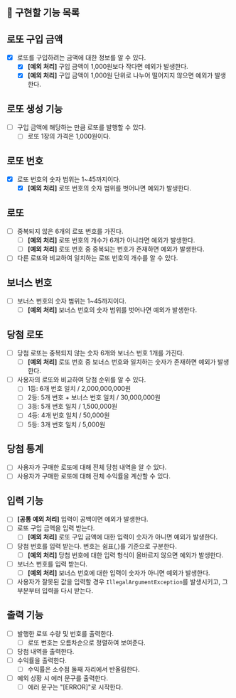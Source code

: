 ## 🚀 구현할 기능 목록

## 로또 구입 금액
- [x] 로또를 구입하려는 금액에 대한 정보를 알 수 있다.
  - [x] **[예외 처리]** 구입 금액이 1,000원보다 작다면 예외가 발생한다.
  - [x] **[예외 처리]** 구입 금액이 1,000원 단위로 나누어 떨어지지 않으면 예외가 발생한다.

## 로또 생성 기능
- [ ] 구입 금액에 해당하는 만큼 로또를 발행할 수 있다.
  - [ ] 로또 1장의 가격은 1,000원이다.

## 로또 번호
- [x] 로또 번호의 숫자 범위는 1~45까지이다.
  - [x] **[예외 처리]** 로또 번호의 숫자 범위를 벗어나면 예외가 발생한다.

## 로또
- [ ] 중복되지 않은 6개의 로또 번호를 가진다.
  - [ ] **[예외 처리]** 로또 번호의 개수가 6개가 아니라면 예외가 발생한다.
  - [ ] **[예외 처리]** 로또 번호 중 중복되는 번호가 존재하면 예외가 발생한다.
- [ ] 다른 로또와 비교하여 일치하는 로또 번호의 개수를 알 수 있다.

## 보너스 번호
- [ ] 보너스 번호의 숫자 범위는 1~45까지이다.
  - [ ] **[예외 처리]** 보너스 번호의 숫자 범위를 벗어나면 예외가 발생한다.

## 당첨 로또
- [ ] 당첨 로또는 중복되지 않는 숫자 6개와 보너스 번호 1개를 가진다.
  - [ ] **[예외 처리]** 로또 번호 중 보너스 번호와 일치하는 숫자가 존재하면 예외가 발생한다.
- [ ] 사용자의 로또와 비교하여 당첨 순위를 알 수 있다.
  - [ ] 1등: 6개 번호 일치 / 2,000,000,000원
  - [ ] 2등: 5개 번호 + 보너스 번호 일치 / 30,000,000원
  - [ ] 3등: 5개 번호 일치 / 1,500,000원
  - [ ] 4등: 4개 번호 일치 / 50,000원
  - [ ] 5등: 3개 번호 일치 / 5,000원

## 당첨 통계
- [ ] 사용자가 구매한 로또에 대해 전체 당첨 내역을 알 수 있다.
- [ ] 사용자가 구매한 로또에 대해 전체 수익률을 계산할 수 있다.

## 입력 기능
- [ ] **[공통 예외 처리]** 입력이 공백이면 예외가 발생한다.
- [ ] 로또 구입 금액을 입력 받는다.
  - [ ] **[예외 처리]** 로또 구입 금액에 대한 입력이 숫자가 아니면 예외가 발생한다.
- [ ] 당첨 번호를 입력 받는다. 번호는 쉼표(,)를 기준으로 구분한다.
  - [ ] **[예외 처리]** 당첨 번호에 대한 입력 형식이 올바르지 않으면 예외가 발생한다.
- [ ] 보너스 번호를 입력 받는다.
  - [ ] **[예외 처리]** 보너스 번호에 대한 입력이 숫자가 아니면 예외가 발생한다.
- [ ] 사용자가 잘못된 값을 입력할 경우 `IllegalArgumentException`를 발생시키고, 그 부분부터 입력을 다시 받는다.

## 출력 기능
- [ ] 발행한 로또 수량 및 번호를 출력한다.
  - [ ] 로또 번호는 오름차순으로 정렬하여 보여준다.
- [ ] 당첨 내역을 출력한다.
- [ ] 수익률을 출력한다.
  - [ ] 수익률은 소수점 둘째 자리에서 반올림한다.
- [ ] 예외 상황 시 에러 문구를 출력한다.
  - [ ] 에러 문구는 "[ERROR]"로 시작한다.